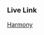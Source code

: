 
### Live Link
[Harmony](https://duckduckgo.com](https://harmony-ed17b.web.app/)https://harmony-ed17b.web.app/)

